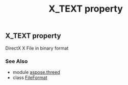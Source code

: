 ﻿---
title: X_TEXT property
second_title: Aspose.3D for Python via .NET API References
description: 
type: docs
weight: 530
url: /python-net/aspose.threed/fileformat/x_text/
is_root: false
---

## X_TEXT property


DirectX X File in binary format

### See Also
* module [aspose.threed](../../)
* class [FileFormat](/3d/python-net/aspose.threed/fileformat)

